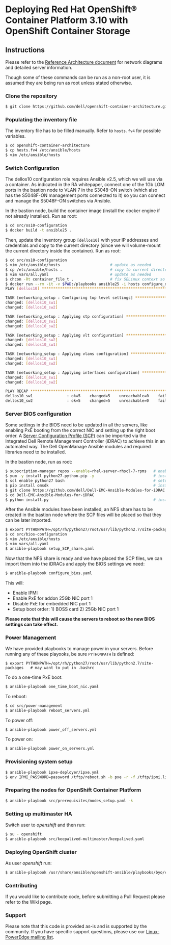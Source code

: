 # Deploying Red Hat OpenShift® Container Platform 3.10 with OpenShift Container Storage

## Instructions
Please refer to the [Reference Architecture document](https://tbd.pdf) for network diagrams and detailed server information.

Though some of these commands can be run as a non-root user, it is assumed they are being run as root unless stated otherwise.

### Clone the repository
```bash
$ git clone https://github.com/dell/openshift-container-architecture.git
```

### Populating the inventory file
The inventory file has to be filled manually.
Refer to `hosts.fv4` for possible variables.

```bash
$ cd openshift-container-architecture
$ cp hosts.fv4 /etc/ansible/hosts
$ vim /etc/ansible/hosts
```

### Switch Configuration
The dellos10 configuration role requires Ansible v2.5, which we will use via a container.
As indicated in the RA whitepaper, connect one of the 1Gb LOM ports in the bastion node to VLAN 7 in the S3048-ON switch (which also has the S5048F-ON management ports connected to it) so you can connect and manage the S5048F-ON switches via Ansible. 

In the bastion node, build the container image (install the docker engine if not already installed). Run as root:

```bash
$ cd src/os10-configuration
$ docker build -t ansible25 .
```

Then, update the inventory group `[dellos10]` with your IP addresses and credentials and copy to the current directory (since we will volume-mount the current directory inside the container). Run as root:

```bash
$ cd src/os10-configuration
$ vim /etc/ansible/hosts                      # update as needed
$ cp /etc/ansible/hosts .                     # copy to current directory
$ vim vars/all.yaml                           # update as needed
$ chcon -Rt container_file_t .                # fix SELinux context so we can mount in container
$ docker run --rm -it -v $PWD:/playbooks ansible25 -i hosts configure_dellos10.yaml
PLAY [dellos10] ******************************************************************************************

TASK [networking_setup : Configuring top level settings] *************************************************
changed: [dellos10_sw1]
changed: [dellos10_sw2]

TASK [networking_setup : Applying stp configuration] *****************************************************
changed: [dellos10_sw1]
changed: [dellos10_sw2]

TASK [networking_setup : Applying vlt configuration] *****************************************************
changed: [dellos10_sw2]
changed: [dellos10_sw1]

TASK [networking_setup : Applying vlans configuration] ***************************************************
changed: [dellos10_sw1]
changed: [dellos10_sw2]

TASK [networking_setup : Applying interfaces configuration] **********************************************
changed: [dellos10_sw1]
changed: [dellos10_sw2]

PLAY RECAP ***********************************************************************************************
dellos10_sw1               : ok=5    changed=5    unreachable=0    failed=0
dellos10_sw2               : ok=5    changed=5    unreachable=0    failed=0
```

### Server BIOS configuration
Some settings in the BIOS need to be updated in all the servers, like enabling PxE booting from the correct NIC and setting up the right boot order.
A [Server Configuration Profile (SCP)](https://dell.to/2NpRJ9a) can be imported via the Integrated Dell Remote Management Controller (iDRAC) to achieve this in an automated way.
The Dell OpenManage Ansible modules and required libraries need to be installed.

In the bastion node, run as root:

```bash
$ subscription-manager repos --enable=rhel-server-rhscl-7-rpms   # enable Software Collections repo
$ yum -y install python27-python-pip -y                          # install pip
$ scl enable python27 bash                                       # setup pip from RHSCL
$ pip install omsdk                                              # install OpenManage SDK
$ git clone https://github.com/dell/Dell-EMC-Ansible-Modules-for-iDRAC.git
$ cd Dell-EMC-Ansible-Modules-for-iDRAC
$ python install.py                                              # install Ansible modules
```

After the Ansible modules have been installed, an NFS share has to be created in the bastion node where the SCP files will be placed so that they can be later imported.

```bash
$ export PYTHONPATH=/opt/rh/python27/root/usr/lib/python2.7/site-packages   # may want to put in .bashrc
$ cd src/bios-configuration
$ vim /etc/ansible/hosts                                                    # update as needed
$ vim vars/all.yaml                                                         # update as needed
$ ansible-playbook setup_SCP_share.yaml
```

Now that the NFS share is ready and we have placed the SCP files, we can import them into the iDRACs and apply the BIOS settings we need:

```bash
$ ansible-playbook configure_bios.yaml
```

This will:

- Enable IPMI
- Enable PxE for addon 25Gb NIC port 1
- Disable PxE for embedded NIC port 1
- Setup boot order: 1) BOSS card 2) 25Gb NIC port 1

**Please note that this will cause the servers to reboot so the new BIOS settings can take effect.**

### Power Management

We have provided playbooks to manage power in your servers.
Before running any of these playooks, be sure `PYTHONPATH` is defined:

```
$ export PYTHONPATH=/opt/rh/python27/root/usr/lib/python2.7/site-packages   # may want to put in .bashrc
```

To do a one-time PxE boot:
```bash
$ ansible-playbook one_time_boot_nic.yaml
```

To reboot:

```bash
$ cd src/power-management
$ ansible-playbook reboot_servers.yml
```

To power off:
```bash
$ ansible-playbook power_off_servers.yml
```

To power on:
```bash
$ ansible-playbook power_on_servers.yml
```

### Provisioning system setup

```bash
$ ansible-playbook ipxe-deployer/ipxe.yml
$ env IPMI_PASSWORD=password /tftp/reboot.sh -b pxe -r -f /tftp/ipmi.list.txt
```

### Preparing the nodes for OpenShift Container Platform

```bash
$ ansible-playbook src/prerequisites/nodes_setup.yaml -k
```

### Setting up multimaster HA
Switch user to *openshift* and then run:

```bash
$ su - openshift
$ ansible-playbook src/keepalived-multimaster/keepalived.yaml
```

### Deploying OpenShift cluster
As user *openshift* run:

```bash
$ ansible-playbook /usr/share/ansible/openshift-ansible/playbooks/byo/config.yml
```

### Contributing
If you would like to contribute code, before submitting a Pull Request please refer to the Wiki page.

### Support
Please note that this code is provided as-is and is supported by the community. If you have specific support questions, please use our [Linux-PowerEdge mailing list](http://lists.us.dell.com/mailman/listinfo/linux-poweredge). 
